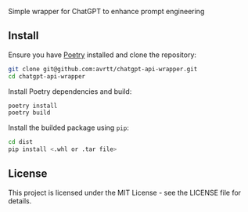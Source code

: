 Simple wrapper for ChatGPT to enhance prompt engineering

## Install

Ensure you have [Poetry](https://github.com/python-poetry/poetry) installed and clone the repository:
```bash
git clone git@github.com:avrtt/chatgpt-api-wrapper.git
cd chatgpt-api-wrapper
```

Install Poetry dependencies and build:
```bash
poetry install
poetry build
```

Install the builded package using `pip`:
```bash
cd dist
pip install <.whl or .tar file>
```

## License
This project is licensed under the MIT License - see the LICENSE file for details.
